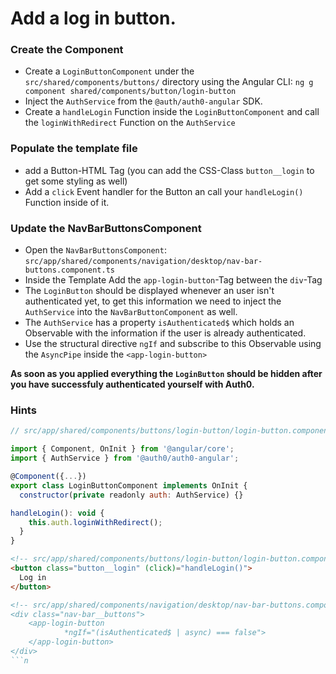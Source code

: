# Add a log in button.

### Create the Component

- Create a `LoginButtonComponent` under the `src/shared/components/buttons/` directory using the Angular CLI: `ng g component shared/components/button/login-button`
- Inject the `AuthService` from the `@auth/auth0-angular` SDK.
- Create a `handleLogin` Function inside the `LoginButtonComponent` and call the `loginWithRedirect` Function on the `AuthService`

### Populate the template file

- add a Button-HTML Tag (you can add the CSS-Class `button__login` to get some styling as well)
- Add a `click` Event handler for the Button an call your `handleLogin()` Function inside of it.

### Update the NavBarButtonsComponent

- Open the `NavBarButtonsComponent`: `src/app/shared/components/navigation/desktop/nav-bar-buttons.component.ts`
- Inside the Template Add the `app-login-button`-Tag between the `div`-Tag
- The `LoginButton` should be displayed whenever an user isn't authenticated yet, to get this information we need to inject the `AuthService` into the `NavBarButtonComponent` as well.
- The `AuthService` has a property `isAuthenticated$` which holds an Observable with the information if the user is already authenticated.
- Use the structural directive `ngIf` and subscribe to this Observable using the `AsyncPipe` inside the `<app-login-button>`

**As soon as you applied everything the `LoginButton` should be hidden after you have successfuly authenticated yourself with Auth0.**

### Hints

```javascript
// src/app/shared/components/buttons/login-button/login-button.component.ts

import { Component, OnInit } from '@angular/core';
import { AuthService } from '@auth0/auth0-angular';

@Component({...})
export class LoginButtonComponent implements OnInit {
  constructor(private readonly auth: AuthService) {}

handleLogin(): void {
    this.auth.loginWithRedirect();
  }
}
```

```html
<!-- src/app/shared/components/buttons/login-button/login-button.component.html -->
<button class="button__login" (click)="handleLogin()">
  Log in
</button>

<!-- src/app/shared/components/navigation/desktop/nav-bar-buttons.component.html
<div class="nav-bar__buttons">
    <app-login-button
            *ngIf="(isAuthenticated$ | async) === false">
    </app-login-button>
</div>
```n
